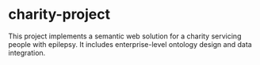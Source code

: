 # charity-project
This project implements a semantic web solution for a charity servicing people with epilepsy. It includes enterprise-level ontology design and data integration. 
